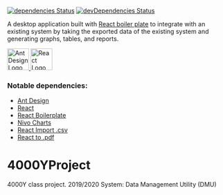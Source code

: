 [![dependencies Status](https://david-dm.org/Taran-Dorland/4000YProject/status.svg)](https://david-dm.org/Taran-Dorland/4000YProject)
[![devDependencies Status](https://david-dm.org/Taran-Dorland/4000YProject/dev-status.svg)](https://david-dm.org/Taran-Dorland/4000YProject?type=dev)

A desktop application built with [React boiler plate](https://github.com/electron-react-boilerplate/electron-react-boilerplate) to integrate with an existing system by taking the exported data of the existing system and generating graphs, tables, and reports.

<p>
<a href="https://ant.design/">
<img src="https://gw.alipayobjects.com/zos/rmsportal/KDpgvguMpGfqaHPjicRK.svg" alt="Ant Design Logo" width="50" height="50"/>
</a>
<a href="https://reactjs.org/">
<img src="https://gw.alipayobjects.com/zos/rmsportal/tXlLQhLvkEelMstLyHiN.svg" alt="React Logo" width="50" height="50"/>
</a>
</p>

### Notable dependencies:

- [Ant Design](https://ant.design/docs/react/introduce)
- [React](https://reactjs.org/docs/getting-started)
- [React Boilerplate](https://github.com/electron-react-boilerplate/electron-react-boilerplate)
- [Nivo Charts](https://github.com/plouc/nivo)
- [React Import .csv](https://www.npmjs.com/package/react-csv-reader)
- [React to .pdf](https://www.npmjs.com/package/react-to-pdf)

# 4000YProject

4000Y class project.
2019/2020
System: Data Management Utility (DMU)
